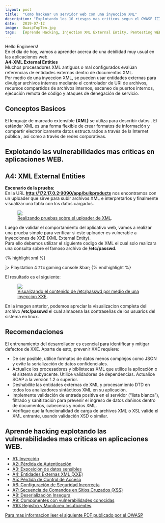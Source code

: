 ```yaml
---
layout: post
title:  "Como hackear un servidor web con una inyeccion XML"
description: "Explotando los 10 riesgos mas criticos segun el OWASP III"
date:   2019-07-12
image:  OwaspTopTen.jpg
tags:   [Aprende Hacking, Injection XML External Entity, Pentesting WEB]
---
```


Hello Engineers!  
En el dia de hoy, vamos a aprender acerca de una debilidad muy usual en las aplicaciones web.  
**A4-XML External Entities**  
Muchos procesadores XML antiguos o mal configurados evalúan referencias de entidades externas dentro de documentos XML.  
Por medio de una inyeccion XML, se pueden usar entidades externas para divulgar archivos internos mediante el controlador de URI de archivos, recursos compartidos de archivos internos, escaneo de puertos internos, ejecución remota de código y ataques de denegación de servicio.

## Conceptos Basicos  
El lenguaje de marcado extensible **(XML)** se utiliza para describir datos . El estándar XML es una forma flexible de crear formatos de información y compartir electrónicamente datos estructurados a través de la Internet pública , así como a través de redes corporativas.  

## Explotando las vulnerabilidades mas criticas en aplicaciones WEB.  
## A4: XML External Entities  
**Escenario de la prueba:**   
En la URL **http://172.17.0.2:9090/app/bulkproducts** nos encontramos con un uploader que sirve para subir archivos XML e interpretarlos y finalmente visualizar una tabla con los datos cargados.  

<figure>
  <img src="{{site.baseurl}}/img/UploadXMLGood.gif" >
	<figcaption>
    <a href="{{site.baseurl}}/img/UploadXMLGood.gif" title="Realizando pruebas sobre el uploader de XML">Realizando pruebas sobre el uploader de XML</a>.
  </figcaption>
</figure>

Luego de validar el comportamiento del aplicativo web, vamos a realizar una prueba simple para verificar si este uploader es vulnerable a inyecciones de XXE (XML External Entity).  
Para ello debemos utilizar el siguiente codigo de XML el cual solo realizara una consulta sobre el famoso archivo de **/etc/passwd**.  

{% highlight xml %}  
<!DOCTYPE foo [<!ELEMENT foo ANY >
<!ENTITY bar SYSTEM "file:///etc/passwd" >]>
<products>
   <product>
      <name>Playstation 4</name>
      <code>274</code>
      <tags>gaming console</tags>
      <description>&bar;</description>
   </product>
</products>
{% endhighlight %}    

El resultado es el siguiente:  

<figure>
  <img src="{{site.baseurl}}/img/xxe2.png" >
	<figcaption>
    <a href="{{site.baseurl}}/img/xxe2.png" title="Visualizando el contenido de /etc/passwd por medio de una inyeccion XXE">Visualizando el contenido de /etc/passwd por medio de una inyeccion XXE</a>.
  </figcaption>
</figure>

En la imagen anterior, podemos apreciar la visualizacion completa del archivo **/etc/passwd** el cual almacena las contraseñas de los usuarios del sistema en linux.  

## Recomendaciones
El entrenamiento del desarrollador es esencial para identificar y mitigar defectos de XXE. Aparte de esto, prevenir XXE requiere:  
  - De ser posible, utilice formatos de datos menos complejos como JSON y evite la serialización de datos confidenciales.  
  - Actualice los procesadores y bibliotecas XML que utilice la aplicación o el sistema subyacente. Utilice validadores de dependencias. Actualice SOAP a la versión 1.2 o superior.  
  - Deshabilite las entidades externas de XML y procesamiento DTD en todos los analizadores sintácticos XML en su aplicación.  
  - Implemente validación de entrada positiva en el servidor (“lista blanca”), filtrado y sanitización para prevenir el ingreso de datos dañinos dentro de documentos, cabeceras y nodos XML.  
  - Verifique que la funcionalidad de carga de archivos XML o XSL valide el XML entrante, usando validación XSD o similar.  


## Aprende hacking explotando las vulnerabilidades mas criticas en aplicaciones WEB.  

 - [A1: Inyección](https://hackingprofessional.github.io/Security/Como-realizar-una-inyeccion-SQL-OWASP-I)   
 - [A2: Pérdida de Autenticación](https://hackingprofessional.github.io/Security/Perdida-de-autenticacion-y-exposicion-de-datos-OWASP-II)  
 - [A3: Exposición de datos sensibles](https://hackingprofessional.github.io/Security/Perdida-de-autenticacion-y-exposicion-de-datos-OWASP-II)  
 - [A4: Entidades Externas XML (XXE)](https://hackingprofessional.github.io/Security/Como-realizar-una-inyeccion-XML-OWASP-III)  
 - [A5: Pérdida de Control de Acceso](https://hackingprofessional.github.io/Security/Evadiendo-controles-de-acceso-OWASP-IV)  
 - [A6: Configuración de Seguridad Incorrecta](https://hackingprofessional.github.io/Security/El-riesgo-de-las-Configuraciones-Incorrectas-de-Seguridad-OWAPS-V/)  
 - [A7: Secuencia de Comandos en Sitios Cruzados (XSS)](https://hackingprofessional.github.io/Security/Aprende-a-realizar-una-inyeccion-XSS-OWASP-VI)  
 - [A8: Deserialización Insegura](https://hackingprofessional.github.io/Security/Aprende-que-es-Deserializacion-Insegura-OWASP-VII/)  
 - [A9: Componentes con vulnerabilidades conocidas](https://hackingprofessional.github.io/Security/Explotando-vulnerabilidades-conocidas-OWASP-VIII)  
 - [A10: Registro y Monitoreo Insuficientes](https://hackingprofessional.github.io/Security/Explotando-vulnerabilidades-conocidas-OWASP-VIII)  


 [Para mas informacion leer el siguiente PDF publicado por el OWASP](https://www.owasp.org/images/5/5e/OWASP-Top-10-2017-es.pdf)